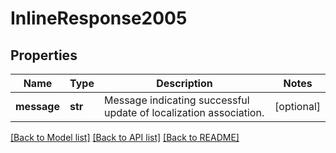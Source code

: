 # InlineResponse2005

## Properties
Name | Type | Description | Notes
------------ | ------------- | ------------- | -------------
**message** | **str** | Message indicating successful update of localization association. | [optional] 

[[Back to Model list]](../README.md#documentation-for-models) [[Back to API list]](../README.md#documentation-for-api-endpoints) [[Back to README]](../README.md)

